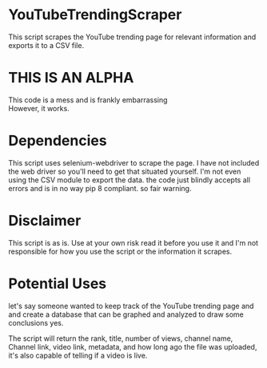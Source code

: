 # YouTubeTrendingScraper

This script scrapes the YouTube trending page for relevant information and exports it to a CSV file.

# THIS IS AN ALPHA  
This code is a mess and is frankly embarrassing  
However, it works.  

# Dependencies  
This script uses selenium-webdriver to scrape the page. I have not included the web driver so you'll need to get that situated yourself.  I'm not even using the CSV module to export the data. the code just blindly accepts all errors and is in no way pip 8 compliant. so fair warning.  

# Disclaimer  
This script is as is. Use at your own risk read it before you use it and I'm not responsible for how you use the script or the information it scrapes.  

# Potential Uses  
let's say someone wanted to keep track of the YouTube trending page and and create a database that can be graphed and analyzed to draw some conclusions yes.  
  
The script will return the rank, title,  number of views, channel name, Channel link,  video link, metadata, and how long ago the file was uploaded, it's also capable of telling if a video is live.   
